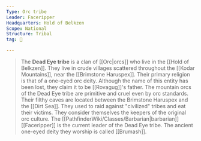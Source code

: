 ```yaml
---
Type: Orc tribe
Leader: Faceripper
Headquarters: Hold of Belkzen
Scope: National
Structure: Tribal
tag: 👥

---
```


> The **Dead Eye tribe** is a clan of [[Orc|orcs]] who live in the [[Hold of Belkzen]]. They live in crude villages scattered throughout the [[Kodar Mountains]], near the [[Brimstone Haruspex]]. Their primary religion is that of a one-eyed orc deity. Although the name of this entity has been lost, they claim it to be [[Rovagug]]'s father.
> The mountain orcs of the Dead Eye tribe are primitive and cruel even by orc standards. Their filthy caves are located between the Brimstone Haruspex and the [[Dirt Sea]]. They used to raid against "civilized" tribes and eat their victims. They consider themselves the keepers of the original orc culture. The [[PathfinderWiki/Classes/Barbarian|barbarian]] [[Faceripper]] is the current leader of the Dead Eye tribe. The ancient one-eyed deity they worship is called [[Brumash]].







